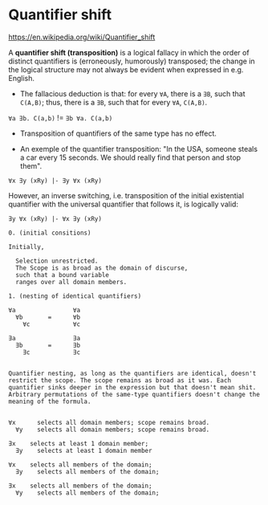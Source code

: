 # Quantifier shift

https://en.wikipedia.org/wiki/Quantifier_shift

A **quantifier shift (transposition)** is a logical fallacy in which the order of distinct quantifiers is (erroneously, humorously) transposed; the change in the logical structure may not always be evident when expressed in e.g. English.

* The fallacious deduction is that: for every `∀A`, there is a `∃B`, such that `C(A,B)`; thus, there is a `∃B`, such that for every `∀A`, `C(A,B)`.

`∀a ∃b. C(a,b)` != `∃b ∀a. C(a,b)`

* Transposition of quantifiers of the same type has no effect.

* An exemple of the quantifier transposition: "In the USA, someone steals a car every 15 seconds. We should really find that person and stop them".

`∀x ∃y (xRy) |- ∃y ∀x (xRy)`

However, an inverse switching, i.e. transposition of the initial existential quantifier with the universal quantifier that follows it, is logically valid:

`∃y ∀x (xRy) |- ∀x ∃y (xRy)`


<!-- #region -->

```
0. (initial consitions)

Initially, 

  Selection unrestricted.
  The Scope is as broad as the domain of discurse,
  such that a bound variable 
  ranges over all domain members.

1. (nesting of identical quantifiers)

∀a                ∀a
  ∀b       =      ∀b
    ∀c            ∀c

∃a                ∃a
  ∃b       =      ∃b
    ∃c            ∃c


Quantifier nesting, as long as the quantifiers are identical, doesn't restrict the scope. The scope remains as broad as it was. Each quantifier sinks deeper in the expression but that doesn't mean shit. Arbitrary permutations of the same-type quantifiers doesn't change the meaning of the formula.


∀x      selects all domain members; scope remains broad.
  ∀y    selects all domain members; scope remains broad.

∃x    selects at least 1 domain member;
  ∃y    selects at least 1 domain member

∀x    selects all members of the domain; 
  ∃y    selects all members of the domain; 

∃x    selects all members of the domain;
  ∀y    selects all members of the domain; 

```

<!-- #endregion -->
